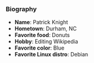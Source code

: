 ### Biography

* **Name**: Patrick Knight
* **Hometown**: Durham, NC
* **Favorite food**: Donuts
* **Hobby**: Editing Wikipedia
* **Favorite color**: Blue
* **Favorite Linux distro**: Debian
